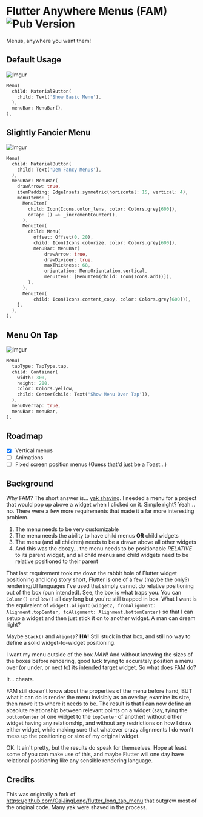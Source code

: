 # Flutter Anywhere Menus (FAM) ![Pub Version](https://img.shields.io/pub/v/flutter_anywhere_menus?style=for-the-badge)
Menus, anywhere you want them!

## Default Usage
![Imgur](https://i.imgur.com/OJJFglu.png)
```dart
Menu(
  child: MaterialButton(
    child: Text('Show Basic Menu'),
  ),
  menuBar: MenuBar(),
),
```

## Slightly Fancier Menu
![Imgur](https://i.imgur.com/kVVLWJ3.png)
```dart
Menu(
  child: MaterialButton(
    child: Text('Dem Fancy Menus'),
  ),
  menuBar: MenuBar(
    drawArrow: true,
    itemPadding: EdgeInsets.symmetric(horizontal: 15, vertical: 4),
    menuItems: [
      MenuItem(
        child: Icon(Icons.color_lens, color: Colors.grey[600]),
        onTap: () => _incrementCounter(),
      ),
      MenuItem(
        child: Menu(
          offset: Offset(0, 20),
          child: Icon(Icons.colorize, color: Colors.grey[600]),
          menuBar: MenuBar(
              drawArrow: true,
              drawDivider: true,
              maxThickness: 68,
              orientation: MenuOrientation.vertical,
              menuItems: [MenuItem(child: Icon(Icons.add))]),
        ),
      ),
      MenuItem(
          child: Icon(Icons.content_copy, color: Colors.grey[600])),
    ],
  ),
),
```

## Menu On Tap
![Imgur](https://i.imgur.com/WJG59UV.png)
```dart
Menu(
  tapType: TapType.tap,
  child: Container(
    width: 300,
    height: 200,
    color: Colors.yellow,
    child: Center(child: Text('Show Menu Over Tap')),
  ),
  menuOverTap: true,
  menuBar: menuBar,
),
```

## Roadmap
- [x] Vertical menus
- [ ] Animations
- [ ] Fixed screen position menus (Guess that'd just be a Toast...)

## Background
Why FAM?  The short answer is... [yak shaving][1].  I needed a menu for a project that would pop up above a widget when I clicked on it.  Simple right?  Yeah... no.  There were a few more requirements that made it a far more interesting problem.
1.  The menu needs to be very customizable
2.  The menu needs the ability to have child menus **OR** child widgets
3.  The menu (and all children) needs to be a drawn above all other widgets
4.  And this was the doozy... the menu needs to be positionable *RELATIVE* to its parent widget, and all child menus and child widgets need to be relative positioned to their parent

That last requirement took me down the rabbit hole of Flutter widget positioning and long story short, Flutter is one of a few (maybe the only?) rendering/UI languages I've used that simply cannot do relative positioning out of the box (pun intended).  See, the box is what traps you.  You can `Column()` and `Row()` all day long but you're still trapped in box.  What I want is the equivalent of `widget1.alignTo(widget2, fromAlignment: Alignment.topCenter, toAlignment: Alignment.bottomCenter)` so that I can setup a widget and then just stick it on to another widget.  A man can dream right?

Maybe `Stack()` and `Align()`? 
**HA!**  Still stuck in that box, and still no way to define a solid widget-to-widget positioning.

I want my menu outside of the box *MAN!*  And without knowing the sizes of the boxes before rendering, good luck trying to accurately position a menu over (or under, or next to) its intended target widget.  So what does FAM do?  

It... cheats.  

FAM still doesn't know about the properties of the menu before hand, BUT what it can do is render the menu invisibly as an overlay, examine its size, then move it to where it needs to be.  The result is that I can now define an absolute relationship between relevant points on a widget (say, tying the `bottomCenter` of one widget to the `topCenter` of another) without either widget having any relationship, and without any restrictions on how I draw either widget, while making sure that whatever crazy alignments I do won't mess up the positioning or size of my original widget.  

OK.  It ain't pretty, but the results do speak for themselves.  Hope at least some of you can make use of this, and maybe Flutter will one day have relational positioning like any sensible rendering language.

## Credits
This was originally a fork of https://github.com/CaiJingLong/flutter_long_tap_menu that outgrew most of the original code.  Many yak were shaved in the process.

[1]:https://en.wiktionary.org/wiki/yak_shaving 
